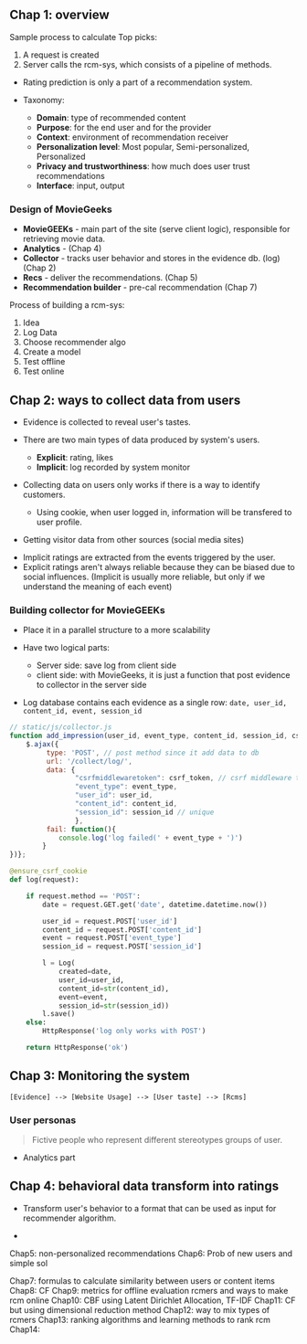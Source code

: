 ## Chap 1: overview
Sample process to calculate Top picks:
1. A request is created
2. Server calls the rcm-sys, which consists of a pipeline of methods. 

- Rating prediction is only a part of a recommendation system.

- Taxonomy:
    + **Domain**: type of recommended content
    + **Purpose**: for the end user and for the provider
    + **Context**: environment of recommendation receiver
    + **Personalization level**: Most popular, Semi-personalized, Personalized
    + **Privacy and trustworthiness**: how much does user trust recommendations
    + **Interface**: input, output
    
### Design of MovieGeeks
* **MovieGEEKs** - main part of the site (serve client logic), responsible for retrieving movie data.
* **Analytics** - (Chap 4)
* **Collector** - tracks user behavior and stores in the evidence db. (log) (Chap 2)
* **Recs** - deliver the recommendations. (Chap 5)
* **Recommendation builder** - pre-cal recommendation (Chap 7)

Process of building a rcm-sys:
1. Idea
2. Log Data
3. Choose recommender algo
4. Create a model
5. Test offline
6. Test online

## Chap 2: ways to collect data from users
- Evidence is collected to reveal user's tastes.

- There are two main types of data produced by system's users.
    + **Explicit**: rating, likes
    * **Implicit**: log recorded by system monitor

- Collecting data on users only works if there is a way to identify customers.
    + Using cookie, when user logged in, information will be transfered to user profile.

- Getting visitor data from other sources (social media sites)

* Implicit ratings are extracted from the events triggered by the user.
* Explicit ratings aren't always reliable because they can be biased due to social influences. (Implicit is usually more reliable, but only if we understand the meaning of each event)
### Building collector for MovieGEEKs
* Place it in a parallel structure to a more scalability

* Have two logical parts:
    + Server side: save log from client side
    + client side: with MovieGeeks, it is just a function that post evidence to collector in the server side
    
* Log database contains each evidence as a single row:
    `date, user_id, content_id, event, session_id`
    
```js
// static/js/collector.js
function add_impression(user_id, event_type, content_id, session_id, csrf_token) {
	$.ajax({
		 type: 'POST', // post method since it add data to db
		 url: '/collect/log/',
		 data: {
				"csrfmiddlewaretoken": csrf_token, // csrf middleware token
				"event_type": event_type,
				"user_id": user_id,
				"content_id": content_id,
				"session_id": session_id // unique
				},
		 fail: function(){
			console.log('log failed(' + event_type + ')')
		}
})};
```
	
```python
@ensure_csrf_cookie
def log(request):

    if request.method == 'POST':
        date = request.GET.get('date', datetime.datetime.now())

        user_id = request.POST['user_id']
        content_id = request.POST['content_id']
        event = request.POST['event_type']
        session_id = request.POST['session_id']

        l = Log(
            created=date,
            user_id=user_id,
            content_id=str(content_id),
            event=event,
            session_id=str(session_id))
        l.save()
    else:
        HttpResponse('log only works with POST')

    return HttpResponse('ok')
```

## Chap 3: Monitoring the system

```text
[Evidence] --> [Website Usage] --> [User taste] --> [Rcms] 
```

### User personas
> Fictive people who represent different stereotypes groups of user.

* Analytics part

## Chap 4: behavioral data transform into ratings
* Transform user's behavior to a format that can be used as input for recommender algorithm.

* 

Chap5: non-personalized recommendations
Chap6: Prob of new users and simple sol

Chap7: formulas to calculate similarity between users or content items
Chap8: CF
Chap9: metrics for offline evaluation rcmers and ways to make rcm online
Chap10: CBF using Latent Dirichlet Allocation, TF-IDF
Chap11: CF but using dimensional reduction method
Chap12: way to mix types of rcmers
Chap13: ranking algorithms and learning methods to rank rcm
Chap14:
